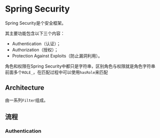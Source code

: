 # Spring Security

Spring Security是个安全框架。

其主要功能包含以下三个内容：

- Authentication（认证）；
- Authorization（授权）；
- Protection Against Exploits（防止漏洞利用）。

角色和权限在Spring Security中都只是字符串，区别角色与权限就是角色字符串前面多个`ROLE_`，在匹配过程中可以使用`hasRole`来匹配

## Architecture

由一系列`Filter`组成。

## 流程

### Authentication





